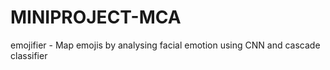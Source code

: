 # MINIPROJECT-MCA
emojifier - Map emojis by analysing facial emotion using CNN and cascade classifier
